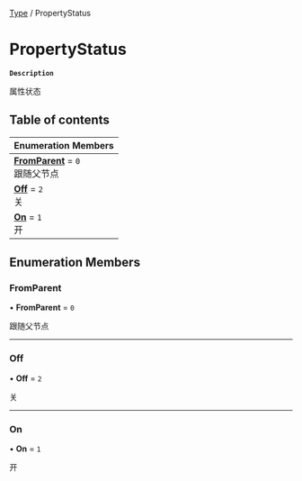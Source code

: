 [Type](../modules/Type.Type.md) / PropertyStatus

# PropertyStatus <Badge type="tip" text="Enumeration" />

**`Description`**

属性状态

## Table of contents

| Enumeration Members                                                            |
| :----------------------------------------------------------------------------- |
| **[FromParent](Type.Type.PropertyStatus.md#fromparent)** = `0` <br> 跟随父节点 |
| **[Off](Type.Type.PropertyStatus.md#off)** = `2` <br> 关                       |
| **[On](Type.Type.PropertyStatus.md#on)** = `1` <br> 开                         |

## Enumeration Members

### FromParent

• **FromParent** = `0`

跟随父节点

---

### Off

• **Off** = `2`

关

---

### On

• **On** = `1`

开
